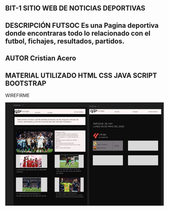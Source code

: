 BIT-1 SITIO WEB DE NOTICIAS DEPORTIVAS
----------------------------------------------------------------------------------------------------------------
DESCRIPCIÓN
FUTSOC
 Es una Pagina deportiva donde encontraras todo lo relacionado con el futbol, fichajes, resultados, partidos.
 ---------------------------------------------------------------------------------------------------------------
AUTOR
Cristian Acero
----------------------------------------------------------------------------------------------------------------
MATERIAL UTILIZADO
HTML
CSS
JAVA SCRIPT
BOOTSTRAP
----------------------------------------------------------------------------------------------------------------
WIREFIRME

![FIGMA](./img/figma-imagen.png)

